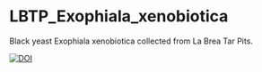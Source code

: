 # LBTP_Exophiala_xenobiotica
Black yeast Exophiala xenobiotica collected from La Brea Tar Pits.


<a href="https://zenodo.org/badge/latestdoi/651697158"><img src="https://zenodo.org/badge/651697158.svg" alt="DOI"></a>
